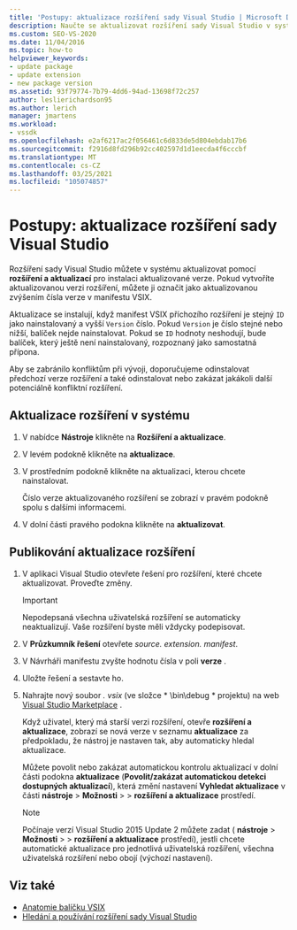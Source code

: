 ```yaml
---
title: 'Postupy: aktualizace rozšíření sady Visual Studio | Microsoft Docs'
description: Naučte se aktualizovat rozšíření sady Visual Studio v systému pomocí rozšíření a aktualizací pro instalaci aktualizované verze.
ms.custom: SEO-VS-2020
ms.date: 11/04/2016
ms.topic: how-to
helpviewer_keywords:
- update package
- update extension
- new package version
ms.assetid: 93f79774-7b79-4dd6-94ad-13698f72c257
author: leslierichardson95
ms.author: lerich
manager: jmartens
ms.workload:
- vssdk
ms.openlocfilehash: e2af6217ac2f056461c6d833de5d804ebdab17b6
ms.sourcegitcommit: f2916d8fd296b92cc402597d1d1eecda4f6cccbf
ms.translationtype: MT
ms.contentlocale: cs-CZ
ms.lasthandoff: 03/25/2021
ms.locfileid: "105074857"
---
```

# <a name="how-to-update-a-visual-studio-extension"></a>Postupy: aktualizace rozšíření sady Visual Studio
Rozšíření sady Visual Studio můžete v systému aktualizovat pomocí **rozšíření a aktualizací** pro instalaci aktualizované verze. Pokud vytvoříte aktualizovanou verzi rozšíření, můžete ji označit jako aktualizovanou zvýšením čísla verze v manifestu VSIX.

 Aktualizace se instalují, když manifest VSIX příchozího rozšíření je stejný `ID` jako nainstalovaný a vyšší `Version` číslo. Pokud `Version` je číslo stejné nebo nižší, balíček nejde nainstalovat. Pokud se `ID` hodnoty neshodují, bude balíček, který ještě není nainstalovaný, rozpoznaný jako samostatná přípona.

 Aby se zabránilo konfliktům při vývoji, doporučujeme odinstalovat předchozí verze rozšíření a také odinstalovat nebo zakázat jakákoli další potenciálně konfliktní rozšíření.

## <a name="to-update-an-extension-on-your-system"></a>Aktualizace rozšíření v systému

1. V nabídce **Nástroje** klikněte na **Rozšíření a aktualizace**.

2. V levém podokně klikněte na **aktualizace**.

3. V prostředním podokně klikněte na aktualizaci, kterou chcete nainstalovat.

     Číslo verze aktualizovaného rozšíření se zobrazí v pravém podokně spolu s dalšími informacemi.

4. V dolní části pravého podokna klikněte na **aktualizovat**.

## <a name="to-publish-an-update-of-an-extension"></a>Publikování aktualizace rozšíření

1. V aplikaci Visual Studio otevřete řešení pro rozšíření, které chcete aktualizovat. Proveďte změny.

    > [!IMPORTANT]
    > Nepodepsaná všechna uživatelská rozšíření se automaticky neaktualizují. Vaše rozšíření byste měli vždycky podepisovat.

2. V **Průzkumník řešení** otevřete *source. extension. manifest*.

3. V Návrháři manifestu zvyšte hodnotu čísla v poli **verze** .

4. Uložte řešení a sestavte ho.

5. Nahrajte nový soubor *. vsix* (ve složce * \bin\debug \* projektu) na web [Visual Studio Marketplace](https://marketplace.visualstudio.com/vs) .

     Když uživatel, který má starší verzi rozšíření, otevře **rozšíření a aktualizace**, zobrazí se nová verze v seznamu **aktualizace** za předpokladu, že nástroj je nastaven tak, aby automaticky hledal aktualizace.

     Můžete povolit nebo zakázat automatickou kontrolu aktualizací v dolní části podokna **aktualizace** (**Povolit/zakázat automatickou detekci dostupných aktualizací**), která změní nastavení **Vyhledat aktualizace** v části **nástroje**  >  **Možnosti**  >    >  **rozšíření a aktualizace** prostředí.

    > [!NOTE]
    > Počínaje verzí Visual Studio 2015 Update 2 můžete zadat ( **nástroje**  >  **Možnosti**  >    >  **rozšíření a aktualizace** prostředí), jestli chcete automatické aktualizace pro jednotlivá uživatelská rozšíření, všechna uživatelská rozšíření nebo obojí (výchozí nastavení).

## <a name="see-also"></a>Viz také
- [Anatomie balíčku VSIX](../extensibility/anatomy-of-a-vsix-package.md)
- [Hledání a používání rozšíření sady Visual Studio](../ide/finding-and-using-visual-studio-extensions.md)
